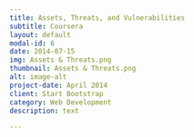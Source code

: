 ```yaml
---
title: Assets, Threats, and Vulnerabilities
subtitle: Coursera
layout: default
modal-id: 6
date: 2014-07-15
img: Assets & Threats.png
thumbnail: Assets & Threats.png
alt: image-alt
project-date: April 2014
client: Start Bootstrap
category: Web Development
description: text

---
```

